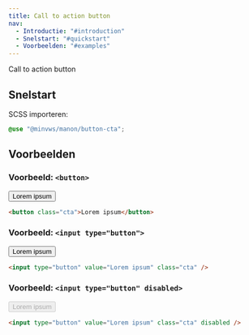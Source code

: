 ```yaml
---
title: Call to action button
nav:
  - Introductie: "#introduction"
  - Snelstart: "#quickstart"
  - Voorbeelden: "#examples"
---
```


<p id="introduction">Call to action button</p>

<h2 id="quickstart">Snelstart</h2>

SCSS importeren:

```scss
@use "@minvws/manon/button-cta";
```

<h2 id="examples">Voorbeelden</h2>

### Voorbeeld: `<button>`

<button class="cta">Lorem ipsum</button>

```html
<button class="cta">Lorem ipsum</button>
```

### Voorbeeld: `<input type="button">`

<input type="button" value="Lorem ipsum" class="cta" />

```html
<input type="button" value="Lorem ipsum" class="cta" />
```

### Voorbeeld: `<input type="button" disabled>`

<input type="button" value="Lorem ipsum" class="cta" disabled />

```html
<input type="button" value="Lorem ipsum" class="cta" disabled />
```
